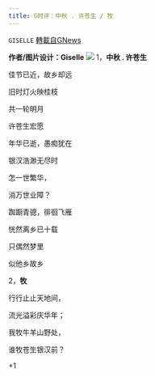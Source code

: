 ```yaml
---
title: G时评：中秋 . 许苍生 / 牧
---
```

`GISELLE` [轉載自GNews](https://gnews.org/zh-hans/1545009/)

**作者/图片设计：Giselle**
![](https://assets.gnews.org/wp-content/uploads/2021/09/25-2.png)
1，**中秋 . 许苍生**

佳节已近，故乡却远

旧时灯火映桂枝

共一轮明月

许苍生宏愿



年华已逝，愚痴犹在

银汉浩渺无尽时

怎一世繁华，

消万世业障？



踟蹰青骢，徘徊飞雁

恍然离乡已十载

只偶然梦里

似他乡故乡



2，**牧**

行行止止天地间，

流光溢彩庆华年；

我牧牛羊山野处，

谁牧苍生银汉前？

+1
